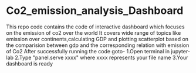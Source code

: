 # Co2_emission_analysis_Dashboard
This repo code contains the code of interactive dashboard which focuses on the emission of co2 over the world
It covers wide range of topics like emission over continents,calculating GDP and plotting scatterplot based on the comparision
between gdp and the corresponding relation with emission of Co2
After successfully running the code goto-
1.Open terminal in jupyter-lab
2.Type "panel.serve xxxx" where xxxx represents your file name
3.Your dashboard is ready

